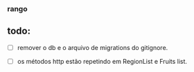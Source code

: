 ### rango


## todo:

- [ ] remover o db e o arquivo de migrations do gitignore.

- [ ] os métodos http estão repetindo em RegionList e Fruits list.
